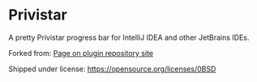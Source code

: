 # Privistar

A pretty Privistar progress bar for IntelliJ IDEA and other JetBrains IDEs.

Forked from:
[Page on plugin repository site](https://plugins.jetbrains.com/plugin/8575-nyan-progress-bar)

Shipped under license: https://opensource.org/licenses/0BSD